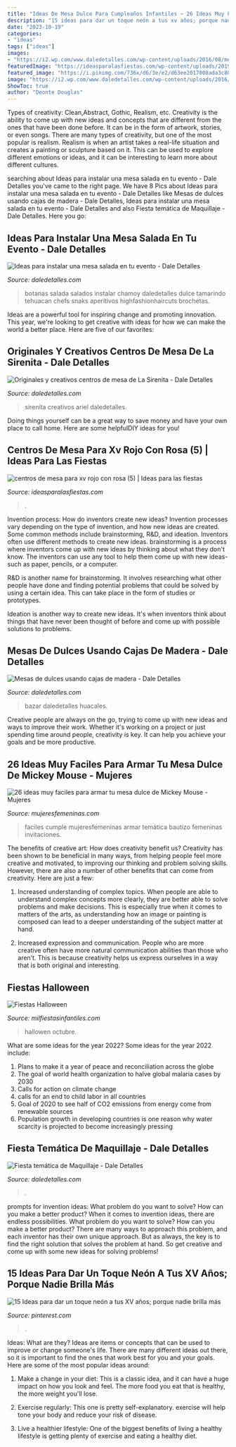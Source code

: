 ```yaml
---
title: "Ideas De Mesa Dulce Para Cumpleaños Infantiles ~ 26 Ideas Muy Faciles Para Armar Tu Mesa Dulce De Mickey Mouse"
description: "15 ideas para dar un toque neón a tus xv años; porque nadie brilla más"
date: "2023-10-19"
categories:
- "ideas"
tags: ["ideas"]
images:
- "https://i2.wp.com/www.daledetalles.com/wp-content/uploads/2016/08/mesa-salada2.jpg?resize=500%2C616"
featuredImage: "https://ideasparalasfiestas.com/wp-content/uploads/2019/08/centros-de-mesa-para-xv-rojo-con-rosa-5.jpg"
featured_image: "https://i.pinimg.com/736x/d6/3e/e2/d63ee2017008ada3c80f942d2a739dc4.jpg"
image: "https://i2.wp.com/www.daledetalles.com/wp-content/uploads/2016/08/mesa-salada2.jpg?resize=500%2C616"
ShowToc: true
author: "Deonte Douglas"
---
```



Types of creativity: Clean,Abstract, Gothic, Realism, etc.
Creativity is the ability to come up with new ideas and concepts that are different from the ones that have been done before. It can be in the form of artwork, stories, or even songs. There are many types of creativity, but one of the most popular is realism. Realism is when an artist takes a real-life situation and creates a painting or sculpture based on it. This can be used to explore different emotions or ideas, and it can be interesting to learn more about different cultures.

	

		
searching about Ideas para instalar una mesa salada en tu evento - Dale Detalles you've came to the right page. We have 8 Pics about Ideas para instalar una mesa salada en tu evento - Dale Detalles like Mesas de dulces usando cajas de madera - Dale Detalles, Ideas para instalar una mesa salada en tu evento - Dale Detalles and also Fiesta temática de Maquillaje - Dale Detalles. Here you go:
		
    
## Ideas Para Instalar Una Mesa Salada En Tu Evento - Dale Detalles

<img loading=lazy src="https://i2.wp.com/www.daledetalles.com/wp-content/uploads/2016/08/mesa-salada2.jpg?resize=500%2C616" onerror="this.onerror=null;this.src='https://tse2.mm.bing.net/th?id=OIP.gRU2z0esIO48iu3ZcNe4zAHaJH&amp;pid=15.1';" alt="Ideas para instalar una mesa salada en tu evento - Dale Detalles">

_Source: daledetalles.com_

>botanas salada salados instalar chamoy daledetalles dulce tamarindo tehuacan chefs snaks aperitivos highfashionhaircuts brochetas. 

	

Ideas are a powerful tool for inspiring change and promoting innovation. This year, we're looking to get creative with ideas for how we can make the world a better place. Here are five of our favorites: 

    
## Originales Y Creativos Centros De Mesa De La Sirenita - Dale Detalles

<img loading=lazy src="https://i2.wp.com/www.daledetalles.com/wp-content/uploads/2016/08/centro-de-mesa-sirenita10.jpg?resize=501%2C891" onerror="this.onerror=null;this.src='https://tse4.mm.bing.net/th?id=OIP.wuIdaNDCV6_WaUBKoP3ZtgHaNK&amp;pid=15.1';" alt="Originales y creativos centros de mesa de La Sirenita - Dale Detalles">

_Source: daledetalles.com_

>sirenita creativos ariel daledetalles. 

	

Doing things yourself can be a great way to save money and have your own place to call home. Here are some helpfulDIY ideas for you!

    
## Centros De Mesa Para Xv Rojo Con Rosa (5) | Ideas Para Las Fiestas

<img loading=lazy src="https://ideasparalasfiestas.com/wp-content/uploads/2019/08/centros-de-mesa-para-xv-rojo-con-rosa-5.jpg" onerror="this.onerror=null;this.src='https://tse4.mm.bing.net/th?id=OIP.emXsIhSYTRdBN7ZYSdMKSQHaLH&amp;pid=15.1';" alt="centros de mesa para xv rojo con rosa (5) | Ideas para las fiestas">

_Source: ideasparalasfiestas.com_

>. 

	

Invention process: How do inventors create new ideas?
Invention processes vary depending on the type of invention, and how new ideas are created. Some common methods include brainstorming, R&D, and ideation. Inventors often use different methods to create new ideas.
 brainstorming is a process where inventors come up with new ideas by thinking about what they don't know. The inventors can use any tool to help them come up with new ideas- such as paper, pencils, or a computer.

R&D is another name for brainstorming. It involves researching what other people have done and finding potential problems that could be solved by using a certain idea. This can take place in the form of studies or prototypes.

Ideation is another way to create new ideas. It's when inventors think about things that have never been thought of before and come up with possible solutions to problems.

    
## Mesas De Dulces Usando Cajas De Madera - Dale Detalles

<img loading=lazy src="https://i1.wp.com/www.daledetalles.com/wp-content/uploads/2017/02/mesas-de-dulces-con-cajas1.jpg" onerror="this.onerror=null;this.src='https://tse3.mm.bing.net/th?id=OIP.uCB9wp5cfNdmUFE_Cg3ytgHaLH&amp;pid=15.1';" alt="Mesas de dulces usando cajas de madera - Dale Detalles">

_Source: daledetalles.com_

>bazar daledetalles huacales. 

	

Creative people are always on the go, trying to come up with new ideas and ways to improve their work. Whether it's working on a project or just spending time around people, creativity is key. It can help you achieve your goals and be more productive.

    
## 26 Ideas Muy Faciles Para Armar Tu Mesa Dulce De Mickey Mouse - Mujeres

<img loading=lazy src="https://www.mujeresfemeninas.com/imagenes/hogar/Centro-De-Mesas-De-Mickey.jpg" onerror="this.onerror=null;this.src='https://tse4.mm.bing.net/th?id=OIP.fyEjf3Lm5UBde6UcGYhQoQHaLD&amp;pid=15.1';" alt="26 ideas muy faciles para armar tu mesa dulce de Mickey Mouse - Mujeres">

_Source: mujeresfemeninas.com_

>faciles cumple mujeresfemeninas armar temática bautizo femeninas invitaciones. 

	

The benefits of creative art: How does creativity benefit us?
Creativity has been shown to be beneficial in many ways, from helping people feel more creative and motivated, to improving our thinking and problem solving skills. However, there are also a number of other benefits that can come from creativity. Here are just a few: 
1. Increased understanding of complex topics. When people are able to understand complex concepts more clearly, they are better able to solve problems and make decisions. This is especially true when it comes to matters of the arts, as understanding how an image or painting is composed can lead to a deeper understanding of the subject matter at hand. 

2. Increased expression and communication. People who are more creative often have more natural communication abilities than those who aren’t. This is because creativity helps us express ourselves in a way that is both original and interesting.

    
## Fiestas Halloween

<img loading=lazy src="https://www.milfiestasinfantiles.com/wp-content/uploads/2012/10/fiestas-halloween-mesa.jpg" onerror="this.onerror=null;this.src='https://tse1.mm.bing.net/th?id=OIP.-iBcqLqBt0Doi8r34yKODQAAAA&amp;pid=15.1';" alt="Fiestas Halloween">

_Source: milfiestasinfantiles.com_

>hallowen octubre. 

	

What are some ideas for the year 2022?
Some ideas for the year 2022 include:
1. Plans to make it a year of peace and reconciliation across the globe 
2. The goal of world health organization to halve global malaria cases by 2030 
3. Calls for action on climate change 
4. calls for an end to child labor in all countries 
5. Goal of 2020 to see half of CO2 emissions from energy come from renewable sources 
6. Population growth in developing countries is one reason why water scarcity is projected to become increasingly pressing 

    
## Fiesta Temática De Maquillaje - Dale Detalles

<img loading=lazy src="https://i0.wp.com/www.daledetalles.com/wp-content/uploads/2016/06/fiesta-de-maquillaje12.jpg" onerror="this.onerror=null;this.src='https://tse1.mm.bing.net/th?id=OIP.kN129tOd4AJZ3uqpwLbrTAHaJ4&amp;pid=15.1';" alt="Fiesta temática de Maquillaje - Dale Detalles">

_Source: daledetalles.com_

>. 

	

prompts for invention ideas: What problem do you want to solve? How can you make a better product?
When it comes to invention ideas, there are endless possibilities. What problem do you want to solve? How can you make a better product? There are many ways to approach this problem, and each inventor has their own unique approach. But as always, the key is to find the right solution that solves the problem at hand. So get creative and come up with some new ideas for solving problems!

    
## 15 Ideas Para Dar Un Toque Neón A Tus XV Años; Porque Nadie Brilla Más

<img loading=lazy src="https://i.pinimg.com/736x/d6/3e/e2/d63ee2017008ada3c80f942d2a739dc4.jpg" onerror="this.onerror=null;this.src='https://tse4.mm.bing.net/th?id=OIP.Gt_5laILajmt21UpsDAOFAHaJ4&amp;pid=15.1';" alt="15 Ideas para dar un toque neón a tus XV años; porque nadie brilla más">

_Source: pinterest.com_

>. 

	

Ideas: What are they?
Ideas are items or concepts that can be used to improve or change someone's life. There are many different ideas out there, so it is important to find the ones that work best for you and your goals. Here are some of the most popular ideas around:
1. Make a change in your diet: This is a classic idea, and it can have a huge impact on how you look and feel. The more food you eat that is healthy, the more weight you'll lose.

2. Exercise regularly: This one is pretty self-explanatory. exercise will help tone your body and reduce your risk of disease.

3. Live a healthier lifestyle: One of the biggest benefits of living a healthy lifestyle is getting plenty of exercise and eating a healthy diet.

